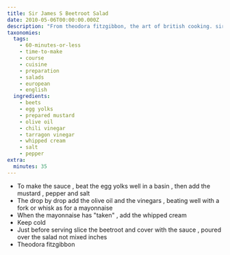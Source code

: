 ```yaml
---
title: Sir James S Beetroot Salad
date: 2010-05-06T00:00:00.000Z
description: "From theodora fitzgibbon, the art of british cooking. sir james is sir james elphinstone, and the recipe seems to be from 1880.\r\nsubmitted for zaar world tour 6 great britain.\r\nprep time is a guess - i never cared to pay attention to it!\r\nthe beets should be large beets."
taxonomies:
  tags:
    - 60-minutes-or-less
    - time-to-make
    - course
    - cuisine
    - preparation
    - salads
    - european
    - english
  ingredients:
    - beets
    - egg yolks
    - prepared mustard
    - olive oil
    - chili vinegar
    - tarragon vinegar
    - whipped cream
    - salt
    - pepper
extra:
  minutes: 35
---
```

 - To make the sauce , beat the egg yolks well in a basin , then add the mustard , pepper and salt
 - The drop by drop add the olive oil and the vinegars , beating well with a fork or whisk as for a mayonnaise
 - When the mayonnaise has "taken" , add the whipped cream
 - Keep cold
 - Just before serving slice the beetroot and cover with the sauce , poured over the salad not mixed inches
 - Theodora fitzgibbon
